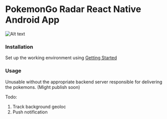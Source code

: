 # PokemonGo Radar React Native Android App
![Alt text](ratatafinder.gif?raw=true "Screenshot")

### Installation
Set up the working environment using [Getting Started](https://facebook.github.io/react-native/docs/getting-started.html)

### Usage

Unusable without the appropriate backend server responsible for delivering the pokemons.
(Might publish soon)

Todo:
1. Track background geoloc
2. Push notification
